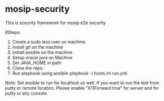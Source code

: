 # mosip-security
This is sceurity framework for mosip e2e security

#Steps:
1. Create a sudo less user on machine.
2. install git on the machine
3. install ansible on the machine
4. Setup oracle java on Machine
5. Set JAVA_HOME in path
4. Clone the repo.
5. Run playbook using ansible-playbook -i hosts.ini run.yml

Note: Set ansible to run for localhost as well. If you want to run the test from putty or remote location. Please enable "X11Forward true" for server and for putty or any console.